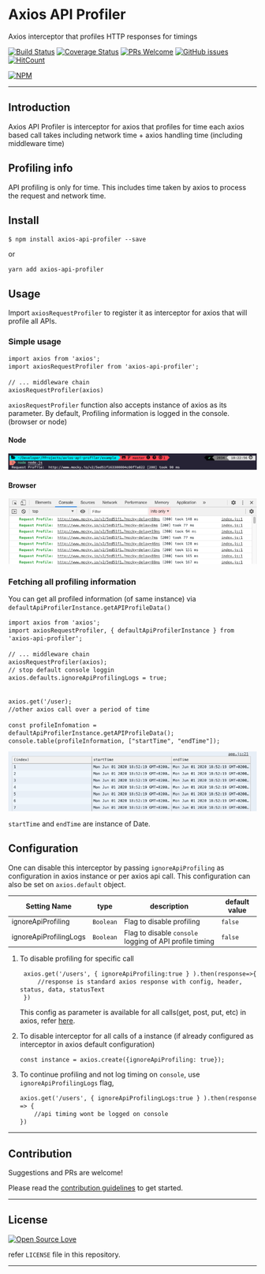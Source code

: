 # Axios API Profiler

Axios interceptor that profiles HTTP responses for timings

[![Build Status](https://travis-ci.org/anubhavsrivastava/axios-api-profiler.svg?branch=master)](https://travis-ci.org/anubhavsrivastava/axios-api-profiler)
[![Coverage Status](https://coveralls.io/repos/github/anubhavsrivastava/axios-api-profiler/badge.svg?branch=master)](https://coveralls.io/github/anubhavsrivastava/axios-api-profiler?branch=master)
[![PRs Welcome](https://img.shields.io/badge/PRs-welcome-brightgreen.svg?style=flat-square)](http://makeapullrequest.com)
[![GitHub issues](https://img.shields.io/github/issues/anubhavsrivastava/axios-api-profiler.svg?style=flat-square)](https://github.com/anubhavsrivastava/axios-api-profiler/issues)
[![HitCount](http://hits.dwyl.io/anubhavsrivastava/axios-api-profiler.svg)](http://hits.dwyl.io/anubhavsrivastava/axios-api-profiler)

[![NPM](https://nodei.co/npm/axios-api-profiler.png?downloads=true&stars=true)](https://nodei.co/npm/axios-api-profiler/)

<!-- toc -->

<!-- tocstop -->

---

## Introduction

Axios API Profiler is interceptor for axios that profiles for time each axios based call takes including network time + axios handling time (including middleware time)

## Profiling info

API profiling is only for time. This includes time taken by axios to process the request and network time.

## Install

```
$ npm install axios-api-profiler --save
```

or

```
yarn add axios-api-profiler
```

## Usage

Import `axiosRequestProfiler` to register it as interceptor for axios that will profile all APIs.

### Simple usage

    import axios from 'axios';
    import axiosRequestProfiler from 'axios-api-profiler';

    // ... middleware chain
    axiosRequestProfiler(axios)

`axiosRequestProfiler` function also accepts instance of axios as its parameter.
By default, Profiling information is logged in the console. (browser or node)

#### Node

![On Node](./img/node.png)

#### Browser

![On Node](./img/browser.png)

### Fetching all profiling information

You can get all profiled information (of same instance) via `defaultApiProfilerInstance.getAPIProfileData()`

    import axios from 'axios';
    import axiosRequestProfiler, { defaultApiProfilerInstance } from 'axios-api-profiler';

    // ... middleware chain
    axiosRequestProfiler(axios);
    // stop default console loggin
    axios.defaults.ignoreApiProfilingLogs = true;


    axios.get('/user);
    //other axios call over a period of time

    const profileInfomation = defaultApiProfilerInstance.getAPIProfileData();
    console.table(profileInformation, ["startTime", "endTime"]);

![All records](./img/records.png)

`startTime` and `endTime` are instance of Date.

## Configuration

One can disable this interceptor by passing `ignoreApiProfiling` as configuration in axios instance or per axios api call. This configuration can also be set on `axios.default` object.

| Setting Name           | type      | description                                             | default value |
| ---------------------- | --------- | ------------------------------------------------------- | ------------- |
| ignoreApiProfiling     | `Boolean` | Flag to disable profiling                               | `false`       |
| ignoreApiProfilingLogs | `Boolean` | Flag to disable `console` logging of API profile timing | `false`       |

1. To disable profiling for specific call


        axios.get('/users', { ignoreApiProfiling:true } ).then(response=>{
            //response is standard axios response with config, header, status, data, statusText
        })

    This config as parameter is available for all calls(get, post, put, etc) in axios, refer [here](https://www.npmjs.com/package/axios#request-method-aliases).

2.  To disable interceptor for all calls of a instance (if already configured as interceptor in axios default configuration)

        const instance = axios.create({ignoreApiProfiling: true});

3.  To continue profiling and not log timing on `console`, use `ignoreApiProfilingLogs` flag,

        axios.get('/users', { ignoreApiProfilingLogs:true } ).then(response => {
            //api timing wont be logged on console
        })

---

## Contribution

Suggestions and PRs are welcome!

Please read the [contribution guidelines](CONTRIBUTING.md) to get started.

<!-- Change contributing.md -->

---

## License

[![Open Source Love](https://badges.frapsoft.com/os/mit/mit.svg?v=102)](LICENSE)

refer `LICENSE` file in this repository.

---
